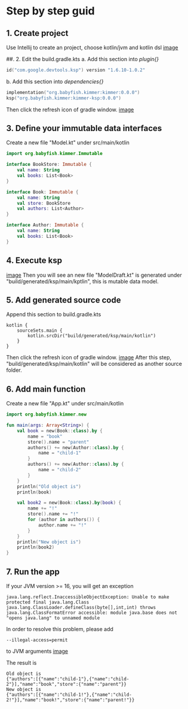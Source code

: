 # Step by step guid

## 1. Create project

Use Intellij to create an project, choose kotlin/jvm and kotlin dsl
[image](./create-project.jpeg)

##. 2. Edit the build.gradle.kts 
a. Add this section into *plugin{}*
```kts
id("com.google.devtools.ksp") version "1.6.10-1.0.2"
```
b. Add this section into *dependencies{}*
```kts
implementation("org.babyfish.kimmer:kimmer:0.0.0")
ksp("org.babyfish.kimmer:kimmer-ksp:0.0.0")
```
Then click the refresh icon of gradle window.
[image](./gradle-refresh.jpeg)

## 3. Define your immutable data interfaces
Create a new file "Model.kt" under src/main/kotlin
```kt
import org.babyfish.kimmer.Immutable

interface BookStore: Immutable {
    val name: String
    val books: List<Book>
}

interface Book: Immutable {
    val name: String
    val store: BookStore
    val authors: List<Author>
}

interface Author: Immutable {
    val name: String
    val books: List<Book>
}
```

## 4. Execute ksp
[image](./ksp.jpeg)
Then you will see an new file "ModelDraft.kt" is generated under "build/generated/ksp/main/kptlin", this is mutable data model.

## 5. Add generated source code
Append this section to build.gradle.kts
```
kotlin {
    sourceSets.main {
        kotlin.srcDir("build/generated/ksp/main/kotlin")
    }
}
```
Then click the refresh icon of gradle window.
[image](./gradle-refresh.jpeg)
After this step, "build/generated/ksp/main/kotlin" will be considered as another source folder.

## 6. Add main function
Create a new file "App.kt" under src/main/kotlin
```kt
import org.babyfish.kimmer.new

fun main(args: Array<String>) {
    val book = new(Book::class).by {
        name = "book"
        store().name = "parent"
        authors() += new(Author::class).by {
            name = "child-1"
        }
        authors() += new(Author::class).by {
            name = "child-2"
        }
    }
    println("Old object is")
    println(book)

    val book2 = new(Book::class).by(book) {
        name += "!"
        store().name += "!"
        for (author in authors()) {
            author.name += "!"
        }
    }
    println("New object is")
    println(book2)
}
```

## 7. Run the app
If your JVM version >= 16, you will get an exception
```
java.lang.reflect.InaccessibleObjectException: Unable to make protected final java.lang.Class java.lang.ClassLoader.defineClass(byte[],int,int) throws java.lang.ClassFormatError accessible: module java.base does not "opens java.lang" to unnamed module 
```
In order to resolve this problem, please add 
```
--illegal-access=permit
```
to JVM arguments
[image](./vm-args.jpeg)

The result is
```
Old object is
{"authors":[{"name":"child-1"},{"name":"child-2"}],"name":"book","store":{"name":"parent"}}
New object is
{"authors":[{"name":"child-1!"},{"name":"child-2!"}],"name":"book!","store":{"name":"parent!"}}
```
